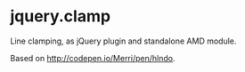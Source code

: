jquery.clamp
============

Line clamping, as jQuery plugin and standalone AMD module.

Based on http://codepen.io/Merri/pen/hlndo.
